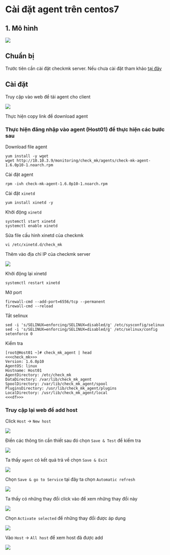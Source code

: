 # Cài đặt agent trên centos7

## 1. Mô hình

![](../images/agent_centos7/00.png)

## Chuẩn bị 

Trước tiên cần cài đặt checkmk server. Nếu chưa cài đặt tham khảo [tại đây](01.Cai-dat-checkmk-centos7.md)

## Cài đặt

Truy cập vào web để tải agent cho client

![](../images/agent_centos7/01.png)

Thực hiện copy link để download agent

### Thực hiện đăng nhập vào agent (Host01) để thực hiện các bước sau

Download file agent

```
yum install -y wget
wget http://10.10.3.9/monitoring/check_mk/agents/check-mk-agent-1.6.0p10-1.noarch.rpm
```

Cài đặt agent

```
rpm -ivh check-mk-agent-1.6.0p10-1.noarch.rpm
```

Cài đặt `xinetd`

```
yum install xinetd -y
```

Khởi động `xinetd`

```
systemctl start xinetd
systemctl enable xinetd
```

Sửa file cấu hình xinetd của checkmk

```
vi /etc/xinetd.d/check_mk
```

Thêm vào địa chỉ IP của checkmk server

![](../images/agent_centos7/08.png)

Khởi động lại xinetd

```
systemctl restart xinetd
```

Mở port

```
firewall-cmd --add-port=6556/tcp --permanent
firewall-cmd --reload
```

Tắt selinux

```
sed -i 's/SELINUX=enforcing/SELINUX=disabled/g' /etc/sysconfig/selinux
sed -i 's/SELINUX=enforcing/SELINUX=disabled/g' /etc/selinux/config
setenforce 0
```

Kiểm tra

```
[root@Host01 ~]# check_mk_agent | head
<<<check_mk>>>
Version: 1.6.0p10
AgentOS: linux
Hostname: Host01
AgentDirectory: /etc/check_mk
DataDirectory: /var/lib/check_mk_agent
SpoolDirectory: /var/lib/check_mk_agent/spool
PluginsDirectory: /usr/lib/check_mk_agent/plugins
LocalDirectory: /usr/lib/check_mk_agent/local
<<<df>>>
```

<a name='add_web'>

### Truy cập lại web để add host

Click `Host` -> `New host`

![](../images/agent_centos7/09.png)

Điền các thông tin cần thiết sau đó chọn `Save & Test` để kiểm tra

![](../images/agent_centos7/02.png)

Ta thấy `agent` có kết quả trả về chọn `Save & Exit`

![](../images/agent_centos7/03.png)

Chọn `Save & go to Service` tại đây ta chọn `Automatic refresh`

![](../images/agent_centos7/11.png)

Ta thấy có những thay đổi click vào để xem những thay đổi này

![](../images/agent_centos7/12.png)

Chọn `Activate selected` để những thay đổi được áp dụng

![](../images/agent_centos7/05.png)

Vào `Host` -> `All host` để xem host đã được add

![](../images/agent_centos7/07.png)